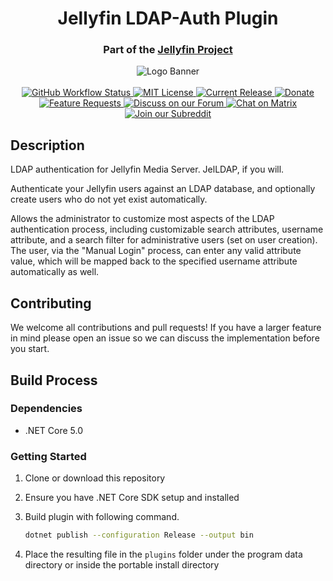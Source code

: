 <h1 align="center">Jellyfin LDAP-Auth Plugin</h1>
<h3 align="center">Part of the <a href="https://jellyfin.media">Jellyfin Project</a></h3>

<p align="center">

<img alt="Logo Banner" src="https://raw.githubusercontent.com/jellyfin/jellyfin-ux/master/branding/SVG/banner-logo-solid.svg?sanitize=true"/>
<br/>
<br/>
<a href="https://github.com/jellyfin/jellyfin-plugin-ldapauth/actions?query=workflow%3A%22Test+Build+Plugin%22">
<img alt="GitHub Workflow Status" src="https://img.shields.io/github/workflow/status/jellyfin/jellyfin-plugin-ldapauth/Test%20Build%20Plugin.svg">
</a>
<a href="https://github.com/jellyfin/jellyfin-plugin-ldapauth">
<img alt="MIT License" src="https://img.shields.io/github/license/jellyfin/jellyfin-plugin-ldapauth.svg"/>
</a>
<a href="https://github.com/jellyfin/jellyfin-plugin-ldapauth/releases">
<img alt="Current Release" src="https://img.shields.io/github/release/jellyfin/jellyfin-plugin-ldapauth.svg"/>
</a>
<a href="https://opencollective.com/jellyfin">
<img alt="Donate" src="https://img.shields.io/opencollective/all/jellyfin.svg?label=backers"/>
</a>
<a href="https://features.jellyfin.org">
<img alt="Feature Requests" src="https://img.shields.io/badge/fider-vote%20on%20features-success.svg"/>
</a>
<a href="https://forum.jellyfin.org">
<img alt="Discuss on our Forum" src="https://img.shields.io/discourse/https/forum.jellyfin.org/users.svg"/>
</a>
<a href="https://matrix.to/#/+jellyfin:matrix.org">
<img alt="Chat on Matrix" src="https://img.shields.io/matrix/jellyfin:matrix.org.svg?logo=matrix"/>
</a>
<a href="https://www.reddit.com/r/jellyfin">
<img alt="Join our Subreddit" src="https://img.shields.io/badge/reddit-r%2Fjellyfin-%23FF5700.svg"/>
</a>
</p>

## Description

LDAP authentication for Jellyfin Media Server. JelLDAP, if you will.

Authenticate your Jellyfin users against an LDAP database, and optionally create users who do not yet exist automatically.

Allows the administrator to customize most aspects of the LDAP authentication process, including customizable search attributes, username attribute, and a search filter for administrative users (set on user creation). The user, via the "Manual Login" process, can enter any valid attribute value, which will be mapped back to the specified username attribute automatically as well.

## Contributing

We welcome all contributions and pull requests!
If you have a larger feature in mind please open an issue so we can discuss the implementation before you start.

## Build Process

### Dependencies

- .NET Core 5.0

### Getting Started
1. Clone or download this repository

2. Ensure you have .NET Core SDK setup and installed

3. Build plugin with following command.

   ```sh
   dotnet publish --configuration Release --output bin
   ```

4. Place the resulting file in the `plugins` folder under the program data directory or inside the portable install directory
